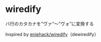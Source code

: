 # wiredify
バ行のカタカナを"ヴァ"～”ヴォ”に変換する

Inspired by [eniehack/wiredify](https://github.com/eniehack/wiredify)（dewiredify）